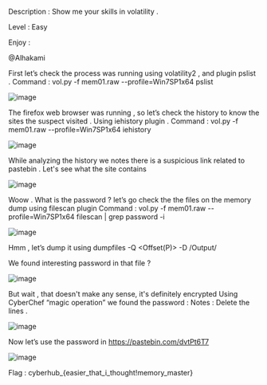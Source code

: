 Description : Show me your skills in volatility . 

Level : Easy

Enjoy : 

@Alhakami

First let’s check the process was running using volatility2 , and plugin pslist .
Command : vol.py -f mem01.raw --profile=Win7SP1x64 pslist

![image](https://user-images.githubusercontent.com/99384019/153737005-da540fcf-7731-427a-a9b9-5e29d77ab56a.png)

The firefox web browser was running , so let’s check the history to know the sites the suspect visited . Using iehistory plugin .
Command : vol.py -f mem01.raw --profile=Win7SP1x64 iehistory

![image](https://user-images.githubusercontent.com/99384019/153736574-9ea01319-754d-4f26-a837-d5256b0240bc.png)

While analyzing the history we notes there is a suspicious link related to pastebin . Let's see what the site contains 

![image](https://user-images.githubusercontent.com/99384019/153736583-e98e6980-f9f3-4d9d-8828-cf2f48e8ae86.png)
 
Woow . What is the password ? let’s go check the the files on the memory dump using filescan plugin 
Command : vol.py -f mem01.raw --profile=Win7SP1x64 filescan | grep password -i

![image](https://user-images.githubusercontent.com/99384019/153736591-a24d6cb8-7ae9-4150-96de-d167577cff82.png)
 
Hmm , let’s dump it using dumpfiles -Q <Offset(P)> -D /Output/

We found interesting password in that file ? 

![image](https://user-images.githubusercontent.com/99384019/153736606-8a187bca-3919-4a5a-b1aa-0ce4ae298afb.png)

But wait  , that doesn't make any sense, it's definitely encrypted
Using CyberChef “magic operation” we found the password : 
Notes : Delete the lines .

![image](https://user-images.githubusercontent.com/99384019/153736624-2efa127a-1ef1-4375-a8d7-b7dc03c39070.png) 

Now let’s use the password in https://pastebin.com/dvtPt6T7 

![image](https://user-images.githubusercontent.com/99384019/153736633-4b11813d-d478-4bc5-b41f-f66f2f0b8bef.png)

Flag : cyberhub_{easier_that_i_thought!memory_master}

